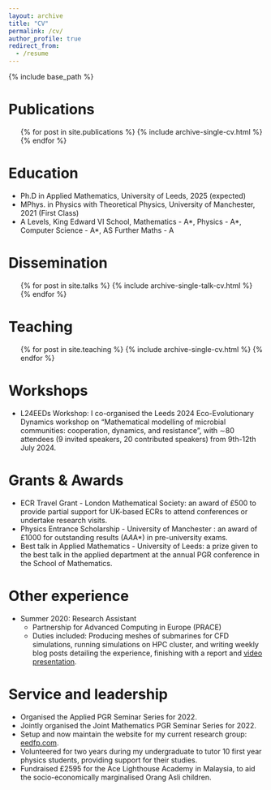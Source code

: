 ```yaml
---
layout: archive
title: "CV"
permalink: /cv/
author_profile: true
redirect_from:
  - /resume
---
```


{% include base_path %}

Publications
======
  <ul>{% for post in site.publications %}
    {% include archive-single-cv.html %}
  {% endfor %}</ul>
  
Education
======
* Ph.D in Applied Mathematics, University of Leeds, 2025 (expected)
* MPhys. in Physics with Theoretical Physics, University of Manchester, 2021 (First Class)
* A Levels, King Edward VI School, Mathematics - A\*, Physics - A\*, Computer Science - A\*, AS Further Maths - A

Dissemination
======
  <ul>{% for post in site.talks %}
    {% include archive-single-talk-cv.html %}
  {% endfor %}</ul>
  
Teaching
======
  <ul>{% for post in site.teaching %}
    {% include archive-single-cv.html %}
  {% endfor %}</ul>

Workshops
======
* L24EEDs Workshop: I co-organised the Leeds 2024 Eco-Evolutionary Dynamics workshop on “Mathematical modelling of microbial communities: cooperation, dynamics, and resistance”, with ∼80 attendees (9 invited speakers, 20 contributed speakers) from 9th-12th July 2024.

Grants & Awards
======
* ECR Travel Grant - London Mathematical Society: an award of £500 to provide partial support for UK-based ECRs to attend conferences or undertake research visits.
* Physics Entrance Scholarship - University of Manchester : an award of £1000 for outstanding results (A*A*A*) in pre-university exams.
* Best talk in Applied Mathematics - University of Leeds: a prize given to the best talk in the applied department at the annual PGR conference in the School of Mathematics.

Other experience
======
* Summer 2020: Research Assistant
  * Partnership for Advanced Computing in Europe (PRACE)
  * Duties included: Producing meshes of submarines for CFD simulations, running simulations on HPC cluster, and writing weekly blog posts detailing the experience, finishing with a report and [video presentation](https://www.youtube.com/watch?v=k5DGXlNK8qc).
  
Service and leadership
======
* Organised the Applied PGR Seminar Series for 2022.
* Jointly organised the Joint Mathematics PGR Seminar Series for 2022.
* Setup and now maintain the website for my current research group: [eedfp.com](https://eedfp.com).
* Volunteered for two years during my undergraduate to tutor 10 first year physics students, providing support for their studies.
* Fundraised £2595 for the Ace Lighthouse Academy in Malaysia, to aid the socio-economically marginalised Orang Asli children.
